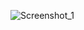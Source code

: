![Screenshot_1](https://user-images.githubusercontent.com/104753800/240891138-aaa32cb1-efb4-4b5a-85da-eb6d3f2e6335.png)